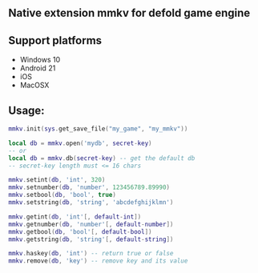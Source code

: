 ## Native extension mmkv for defold game engine

## Support platforms
- Windows 10
- Android 21
- iOS
- MacOSX

## Usage:

```lua
mmkv.init(sys.get_save_file("my_game", "my_mmkv"))

local db = mmkv.open('mydb', secret-key) 
-- or
local db = mmkv.db(secret-key) -- get the default db
-- secret-key length must <= 16 chars

mmkv.setint(db, 'int', 320)
mmkv.setnumber(db, 'number', 123456789.89990)
mmkv.setbool(db, 'bool', true)
mmkv.setstring(db, 'string', 'abcdefghijklmn')

mmkv.getint(db, 'int'[, default-int])
mmkv.getnumber(db, 'number'[, default-number])
mmkv.getbool(db, 'bool'[, default-bool])
mmkv.getstring(db, 'string'[, default-string])

mmkv.haskey(db, 'int') -- return true or false
mmkv.remove(db, 'key') -- remove key and its value
```